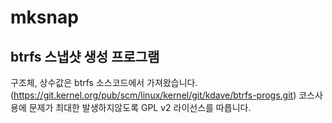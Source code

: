 # mksnap

## btrfs 스냅샷 생성 프로그램

구조체, 상수값은 btrfs 소스코드에서 가져왔습니다. (https://git.kernel.org/pub/scm/linux/kernel/git/kdave/btrfs-progs.git)
코스사용에 문제가 최대한 발생하지않도록 GPL v2 라이선스를 따릅니다.

